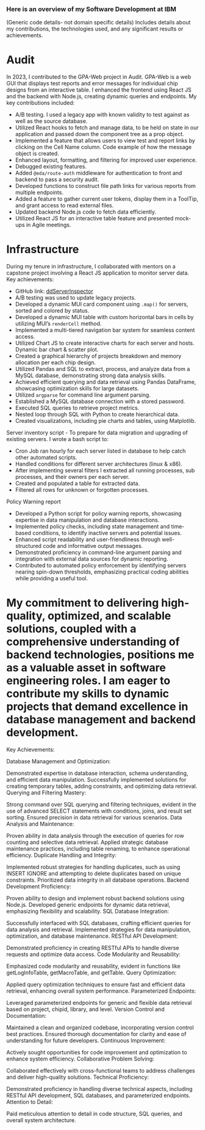 ### Here is an overview of my Software Development at IBM
(Generic code details- not domain specific details)
Includes details about my contributions, the technologies used, and any significant results or achievements.
# Audit

In 2023, I contributed to the GPA-Web project in Audit. GPA-Web is a web GUI that displays test reports and error messages for individual chip designs from an interactive table. I enhanced the frontend using React JS and the backend with Node.js, creating dynamic queries and endpoints. My key contributions included:

- A/B testing. I used a legacy app with known validity to test against as well as the source database.
- Utilized React hooks to fetch and manage data, to be held on state in our application and passed down the component tree as a prop object.
- Implemented a feature that allows users to view test and report links by clicking on the Cell Name column. Code example of how the message object is created.
- Enhanced layout, formatting, and filtering for improved user experience.
- Debugged existing features.
- Added `@eda/route-auth` middleware for authentication to front and backend to pass a security audit.
- Developed functions to construct file path links for various reports from multiple endpoints.
- Added a feature to gather current user tokens, display them in a ToolTip, and grant access to read external files.
- Updated backend Node.js code to fetch data efficiently.
- Utilized React JS for an interactive table feature and presented mock-ups in Agile meetings.

# Infrastructure

During my tenure in infrastructure, I collaborated with mentors on a capstone project involving a React JS application to monitor server data. Key achievements:

- GitHub link: [ddServerInspector](https://github.ibm.com/ian-myers-ibm/infrastructure/tree/main/ddServerInspector)
- A/B testing was used to update legacy projects.
- Developed a dynamic MUI card component using `.map()` for servers, sorted and colored by status.
- Developed a dynamic MUI table with custom horizontal bars in cells by utilizing MUI’s `renderCell` method.
- Implemented a multi-tiered navigation bar system for seamless content access.
- Utilized Chart JS to create interactive charts for each server and hosts. Dynamic bar chart & scatter plot.
- Created a graphical hierarchy of projects breakdown and memory allocation per each chip design.
- Utilized Pandas and SQL to extract, process, and analyze data from a MySQL database, demonstrating strong data analysis skills.
- Achieved efficient querying and data retrieval using Pandas DataFrame, showcasing optimization skills for large datasets.
- Utilized `argparse` for command line argument parsing.
- Established a MySQL database connection with a stored password.
- Executed SQL queries to retrieve project metrics.
- Nested loop through SQL with Python to create hierarchical data.
- Created visualizations, including pie charts and tables, using Matplotlib.
  
Server inventory script - To prepare for data migration and upgrading of existing servers. I wrote a bash script to:
  - Cron Job ran hourly for each server listed in database to help catch other automated scripts.
  - Handled conditions for different server architectures (linux & x86).
  - After implementing several filters I extracted all running processes, sub processes, and their owners per each server.
  - Created and populated a table for extracted data.
  - Filtered all rows for unknown or forgotten processes.
    
Policy Warning report
  - Developed a Python script for policy warning reports, showcasing expertise in data manipulation and database interactions.
  - Implemented policy checks, including state management and time-based conditions, to identify inactive servers and potential issues.
  - Enhanced script readability and user-friendliness through well-structured code and informative output messages.
  - Demonstrated proficiency in command-line argument parsing and integration with external data sources for dynamic reporting.
  - Contributed to automated policy enforcement by identifying servers nearing spin-down thresholds, emphasizing practical coding abilities while providing a useful tool.
  
# My commitment to delivering high-quality, optimized, and scalable solutions, coupled with a comprehensive understanding of backend technologies, positions me as a valuable asset in software engineering roles. I am eager to contribute my skills to dynamic projects that demand excellence in database management and backend development.

Key Achievements:

Database Management and Optimization:

Demonstrated expertise in database interaction, schema understanding, and efficient data manipulation. Successfully implemented solutions for creating temporary tables, adding constraints, and optimizing data retrieval.
Querying and Filtering Mastery:

Strong command over SQL querying and filtering techniques, evident in the use of advanced SELECT statements with conditions, joins, and result set sorting. Ensured precision in data retrieval for various scenarios.
Data Analysis and Maintenance:

Proven ability in data analysis through the execution of queries for row counting and selective data retrieval. Applied strategic database maintenance practices, including table renaming, to enhance operational efficiency.
Duplicate Handling and Integrity:

Implemented robust strategies for handling duplicates, such as using INSERT IGNORE and attempting to delete duplicates based on unique constraints. Prioritized data integrity in all database operations.
Backend Development Proficiency:

Proven ability to design and implement robust backend solutions using Node.js.
Developed generic endpoints for dynamic data retrieval, emphasizing flexibility and scalability.
SQL Database Integration:

Successfully interfaced with SQL databases, crafting efficient queries for data analysis and retrieval.
Implemented strategies for data manipulation, optimization, and database maintenance.
RESTful API Development:

Demonstrated proficiency in creating RESTful APIs to handle diverse requests and optimize data access.
Code Modularity and Reusability:

Emphasized code modularity and reusability, evident in functions like getLogInfoTable, getMacroTable, and getTable.
Query Optimization:

Applied query optimization techniques to ensure fast and efficient data retrieval, enhancing overall system performance.
Parameterized Endpoints:

Leveraged parameterized endpoints for generic and flexible data retrieval based on project, chipid, library, and level.
Version Control and Documentation:

Maintained a clean and organized codebase, incorporating version control best practices.
Ensured thorough documentation for clarity and ease of understanding for future developers.
Continuous Improvement:

Actively sought opportunities for code improvement and optimization to enhance system efficiency.
Collaborative Problem Solving:

Collaborated effectively with cross-functional teams to address challenges and deliver high-quality solutions.
Technical Proficiency:

Demonstrated proficiency in handling diverse technical aspects, including RESTful API development, SQL databases, and parameterized endpoints.
Attention to Detail:

Paid meticulous attention to detail in code structure, SQL queries, and overall system architecture.


